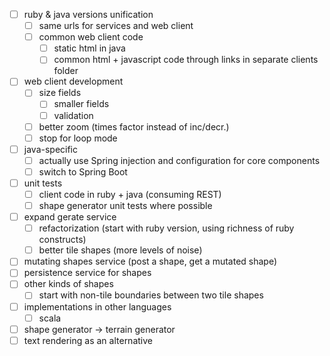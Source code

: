 - [ ] ruby & java versions unification
  - [ ] same urls for services and web client
  - [ ] common web client code
    - [ ] static html in java
    - [ ] common html + javascript code through links in separate clients folder
- [ ] web client development
  - [ ] size fields
    - [ ] smaller fields
    - [ ] validation
  - [ ] better zoom (times factor instead of inc/decr.)
  - [ ] stop for loop mode
- [ ] java-specific
  - [ ] actually use Spring injection and configuration for core components
  - [ ] switch to Spring Boot
- [ ] unit tests
  - [ ] client code in ruby + java (consuming REST)
  - [ ] shape generator unit tests where possible
- [ ] expand gerate service
  - [ ] refactorization (start with ruby version, using richness of ruby constructs)
  - [ ] better tile shapes (more levels of noise)
- [ ] mutating shapes service (post a shape, get a mutated shape)
- [ ] persistence service for shapes
- [ ] other kinds of shapes
  - [ ] start with non-tile boundaries between two tile shapes
- [ ] implementations in other languages
  - [ ] scala
- [ ] shape generator -> terrain generator
- [ ] text rendering as an alternative
